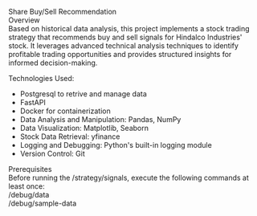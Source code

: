 Share Buy/Sell Recommendation  
Overview  
Based on historical data analysis, this project implements a stock trading strategy that recommends buy and sell signals for Hindalco Industries' stock. It leverages advanced technical analysis techniques to identify profitable trading opportunities and provides structured insights for informed decision-making.  

Technologies Used:  
* Postgresql to retrive and manage data
* FastAPI  
* Docker for containerization  
* Data Analysis and Manipulation: Pandas, NumPy  
* Data Visualization: Matplotlib, Seaborn  
* Stock Data Retrieval: yfinance  
* Logging and Debugging: Python's built-in logging module  
* Version Control: Git  

Prerequisites  
Before running the /strategy/signals, execute the following commands at least once:  
/debug/data  
/debug/sample-data

